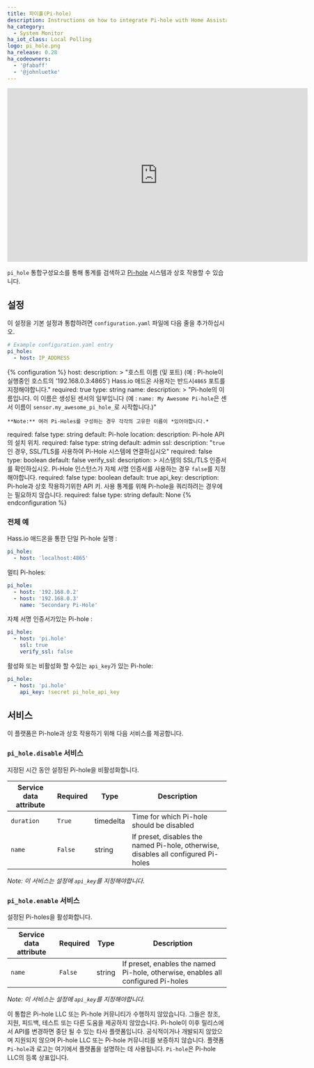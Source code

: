 ```yaml
---
title: 파이홀(Pi-hole)
description: Instructions on how to integrate Pi-hole with Home Assistant.
ha_category:
  - System Monitor
ha_iot_class: Local Polling
logo: pi_hole.png
ha_release: 0.28
ha_codeowners:
  - '@fabaff'
  - '@johnluetke'
---
```


<div class='videoWrapper'>
<iframe width="690" height="399" src="https://www.youtube.com/embed/I3des9ver1o" frameborder="0" allow="accelerometer; autoplay; encrypted-media; gyroscope; picture-in-picture" allowfullscreen></iframe>
</div>

`pi_hole` 통합구성요소를 통해 통계를 검색하고 [Pi-hole](https://pi-hole.net/) 시스템과 상호 작용할 수 있습니다.

## 설정

이 설정을 기본 설정과 통합하려면 `configuration.yaml` 파일에 다음 줄을 추가하십시오.

```yaml
# Example configuration.yaml entry
pi_hole:
  - host: IP_ADDRESS
```

{% configuration %}
host:
  description: >
    "호스트 이름 (및 포트) (예 : Pi-hole이 실행중인 호스트의 '192.168.0.3:4865') Hass.io 애드온 사용자는 반드시`4865` 포트를 지정해야합니다."
  required: true
  type: string
name:
  description: >
    "Pi-hole의 이름입니다. 이 이름은 생성된 센서의 일부입니다 (예 : `name: My Awesome Pi-hole`은 센서 이름이 `sensor.my_awesome_pi_hole_`로 시작합니다.)"

    **Note:** 여러 Pi-Holes를 구성하는 경우 각각의 고유한 이름이 *있어야합니다.*
  required: false
  type: string
  default: Pi-hole
location:
  description: Pi-hole API의 설치 위치.
  required: false
  type: string
  default: admin
ssl:
  description: "`true`인 경우, SSL/TLS를 사용하여 Pi-Hole 시스템에 연결하십시오"
  required: false
  type: boolean
  default: false
verify_ssl:
  description: >
    시스템의 SSL/TLS 인증서를 확인하십시오. Pi-Hole 인스턴스가 자체 서명 인증서를 사용하는 경우 `false`를 지정해야합니다.
  required: false
  type: boolean
  default: true
api_key:
  description: Pi-hole과 상호 작용하기위한 API 키. 사용 통계를 위해 Pi-hole을 쿼리하려는 경우에는 필요하지 않습니다.
  required: false
  type: string
  default: None
{% endconfiguration %}

### 전체 예

Hass.io 애드온을 통한 단일 Pi-hole 실행 :

```yaml
pi_hole:
  - host: 'localhost:4865'
```

멀티 Pi-holes:

```yaml
pi_hole:
  - host: '192.168.0.2'
  - host: '192.168.0.3'
    name: 'Secondary Pi-Hole'
```

자체 서명 인증서가있는 Pi-hole :

```yaml
pi_hole:
  - host: 'pi.hole'
    ssl: true
    verify_ssl: false
```

활성화 또는 비활성화 할 수있는 `api_key`가 있는 Pi-hole:

```yaml
pi_hole:
  - host: 'pi.hole'
    api_key: !secret pi_hole_api_key
```

## 서비스

이 플랫폼은 Pi-hole과 상호 작용하기 위해 다음 서비스를 제공합니다.


### `pi_hole.disable` 서비스

지정된 시간 동안 설정된 Pi-hole을 비활성화합니다.

| Service data attribute | Required | Type | Description |
| ---------------------- | -------- | -------- | ----------- |
| `duration` | `True` | timedelta | Time for which Pi-hole should be disabled | 
| `name` | `False` | string | If preset, disables the named Pi-hole, otherwise, disables all configured Pi-holes |

_Note: 이 서비스는 설정에 `api_key`를 지정해야합니다._

### `pi_hole.enable` 서비스

설정된 Pi-holes을 활성화합니다.

| Service data attribute | Required | Type | Description |
| ---------------------- | -------- | -------- | ----------- |
| `name` | `False` | string | If preset, enables the named Pi-hole, otherwise, enables all configured Pi-holes |

_Note: 이 서비스는 설정에 `api_key`를 지정해야합니다._

이 통합은 Pi-hole LLC 또는 Pi-hole 커뮤니티가 수행하지 않았습니다. 그들은 창조, 지원, 피드백, 테스트 또는 다른 도움을 제공하지 않았습니다. Pi-hole이 이후 릴리스에서 API를 변경하면 중단 될 수 있는 타사 플랫폼입니다. 공식적이거나 개발되지 않았으며 지원되지 않으며 Pi-hole LLC 또는 Pi-hole 커뮤니티를 보증하지 않습니다. 플랫폼 `Pi-hole`과 로고는 여기에서 플랫폼을 설명하는 데 사용됩니다. `Pi-hole`은 Pi-hole LLC의 등록 상표입니다.